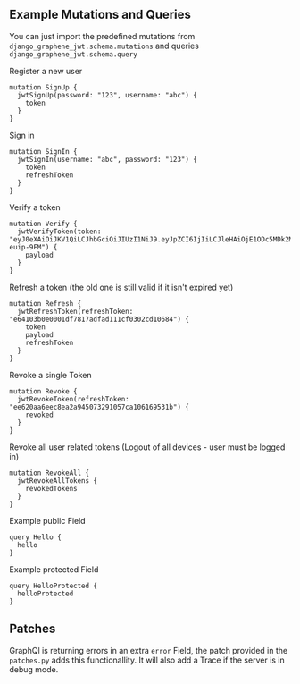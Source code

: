 Example Mutations and Queries
-----------------------------

You can just import the predefined mutations from `django_graphene_jwt.schema.mutations` and queries `django_graphene_jwt.schema.query`

Register a new user
```
mutation SignUp {
  jwtSignUp(password: "123", username: "abc") {
    token
  }
}
```

Sign in
```
mutation SignIn {
  jwtSignIn(username: "abc", password: "123") {
    token
    refreshToken
  }
}
```

Verify a token
```
mutation Verify {
  jwtVerifyToken(token: "eyJ0eXAiOiJKV1QiLCJhbGciOiJIUzI1NiJ9.eyJpZCI6IjIiLCJleHAiOjE1ODc5MDk2MzYsIm9yaWdJYXQiOjE1ODc5MDkzMzYsInJlZnJlc2hfdG9rZW4iOiI1N2NkYjQ4ZDIwYzYxMzU5ZTIzOTMzY2IzNzFhNzE3M2Y3NDU5MGFjIn0.cS8gmDHWKDOYAB2e5iPusIMHWocwdmRAWB-euip-9FM") {
    payload
  }
}
```

Refresh a token (the old one is still valid if it isn't expired yet)
```
mutation Refresh {
  jwtRefreshToken(refreshToken: "e64103b0e0001df7817adfad111cf0302cd10684") {
    token
    payload
    refreshToken
  }
}
```

Revoke a single Token
```
mutation Revoke {
  jwtRevokeToken(refreshToken: "ee620aa6eec8ea2a945073291057ca106169531b") {
    revoked
  }
}
```

Revoke all user related tokens (Logout of all devices - user must be logged in)
```
mutation RevokeAll {
  jwtRevokeAllTokens {
    revokedTokens
  }
}
```

Example public Field
```
query Hello {
  hello
}
```

Example protected Field
```
query HelloProtected {
  helloProtected
}
```

Patches
-------
GraphQl is returning errors in an extra `error` Field, the patch provided in the `patches.py` adds this functionallity.
It will also add a Trace if the server is in debug mode. 